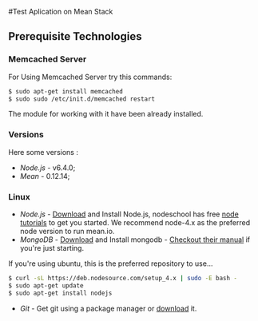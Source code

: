 
#Test Aplication on Mean Stack
## Prerequisite Technologies

### Memcached Server
For Using Memcached Server try this commands:

```bash
$ sudo apt-get install memcached
$ sudo sudo /etc/init.d/memcached restart
```

The module for working with it have been already installed.

### Versions
Here some versions :
* *Node.js* - v6.4.0;
* *Mean* - 0.12.14;

### Linux
* *Node.js* - <a href="http://nodejs.org/download/">Download</a> and Install Node.js, nodeschool has free <a href=" http://nodeschool.io/#workshoppers">node tutorials</a> to get you started. We recommend node-4.x as the preferred node version to run mean.io.
* *MongoDB* - <a href="https://www.mongodb.org/downloads">Download</a> and Install mongodb - <a href="https://docs.mongodb.org/manual/">Checkout their manual</a> if you're just starting.

If you're using ubuntu, this is the preferred repository to use...

```bash
$ curl -sL https://deb.nodesource.com/setup_4.x | sudo -E bash -
$ sudo apt-get update
$ sudo apt-get install nodejs
```

* *Git* - Get git using a package manager or <a href="http://git-scm.com/downloads">download</a> it.

